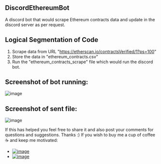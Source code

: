 ## DiscordEthereumBot
A discord bot that would scrape Ethereum contracts data and update in the discord server as per request.

## Logical Segmentation of Code
1. Scrape data from URL "https://etherscan.io/contractsVerified/1?ps=100"
2. Store the data in "ethereum_contracts.csv"
3. Run the "ethereum_contracts_scrape" file which would run the discord bot.

## Screenshot of bot running:
![image](https://user-images.githubusercontent.com/32951163/117187511-9f89c400-adf9-11eb-9063-a0390ee73fd9.png)

## Screenshot of sent file:
![image](https://user-images.githubusercontent.com/32951163/117187733-dc55bb00-adf9-11eb-915e-01d8530cb3c3.png)

If this has helped you feel free to share it and also post your comments for questions and suggestions. Thanks :) 
If you wish to buy me a cup of coffee ☕ and keep me motivated:
- [![image](https://user-images.githubusercontent.com/32951163/117192296-29885b80-adff-11eb-994f-fdb63257fabf.png)](https://paypal.me/susovanD0609?locale.x=en_GB)
- [![image](https://user-images.githubusercontent.com/32951163/117539408-215f3480-b028-11eb-8c21-f634430941a5.png)](https://www.buymeacoffee.com/susovanD)


